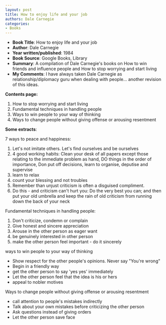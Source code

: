 ```yaml
---
layout: post
title: How to enjoy life and your job
authors: Dale Carnegie
categories:
- Books
---
```



- **Book Title**: How to enjoy life and your job
- **Author**: Dale Carnegie
- **Year written/published**: 1984
- **Book Source**: Google Books, Library
- **Summary**: A compilation of Dale Carnegie's books on How to win friends and influence people and How to stop worrying and start living
- **My Comments**: I have always taken Dale Carnegie as relationship/diplomacy guru when dealing with people... another revision of this ideas.

**Contents page:**

1. How to stop worrying and start living
2. Fundamental techniques in handling people
3. Ways to win people to your way of thinking
4. Ways to change people without giving offense or arousing resentment

**Some extracts**:

7 ways to peace and happiness:

1. Let's not imitate others. Let's find ourselves and be ourselves
2. 4 good working habits: Clean your desk of all papers except those relating to the immediate problem as hand, DO things in the order of importance, Don put off decisions, learn to organise, deputise and supervise
3. learn to relax
4. count your blessing and not troubles
5. Remember than unjust criticism is often a disguised compliment.
6. Do this - and criticism can't hurt you: Do the very best you can; and then put your old umbrella and keep the rain of old criticism from running down the back of your neck

Fundamental techniques in handling people:

1. Don't criticize, condemn or complain
2. Give honest and sincere appreciation
3. Arouse in the other person as eager want
4. be genuinely interested in other person
5. make the other person feel important - do it sincerely

ways to win people to your way of thinking

- Show respect for the other people's opinions. Never say "You're wrong"
- Begin in a friendly way
- get the other person to say 'yes yes' immediately
- Let the other person feel that the idea is his or hers
- appeal to nobler motives

Ways to change people without giving offense or arousing resentment

- call attention to people's mistakes indirectly
- Talk about your own mistakes before criticizing the other person
- Ask questions instead of giving orders
- Let the other person save face
